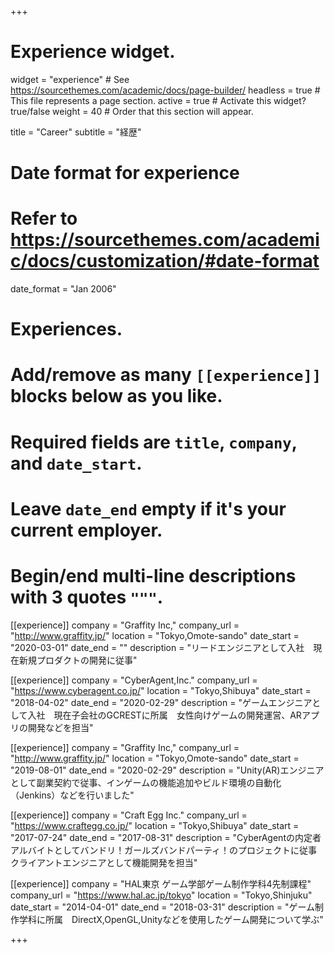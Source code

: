 +++
# Experience widget.
widget = "experience"  # See https://sourcethemes.com/academic/docs/page-builder/
headless = true  # This file represents a page section.
active = true  # Activate this widget? true/false
weight = 40  # Order that this section will appear.

title = "Career"
subtitle = "経歴"

# Date format for experience
#   Refer to https://sourcethemes.com/academic/docs/customization/#date-format
date_format = "Jan 2006"

# Experiences.
#   Add/remove as many `[[experience]]` blocks below as you like.
#   Required fields are `title`, `company`, and `date_start`.
#   Leave `date_end` empty if it's your current employer.
#   Begin/end multi-line descriptions with 3 quotes `"""`.

[[experience]]
  company = "Graffity Inc,"
  company_url = "http://www.graffity.jp/"
  location = "Tokyo,Omote-sando"
  date_start = "2020-03-01"
  date_end = ""
  description = "リードエンジニアとして入社　現在新規プロダクトの開発に従事"

[[experience]]
company = "CyberAgent,Inc."
  company_url = "https://www.cyberagent.co.jp/"
  location = "Tokyo,Shibuya"
  date_start = "2018-04-02"
  date_end = "2020-02-29"
  description = "ゲームエンジニアとして入社　現在子会社のGCRESTに所属　女性向けゲームの開発運営、ARアプリの開発などを担当"
  
  [[experience]]
  company = "Graffity Inc,"
  company_url = "http://www.graffity.jp/"
  location = "Tokyo,Omote-sando"
  date_start = "2019-08-01"
  date_end = "2020-02-29"
  description = "Unity(AR)エンジニアとして副業契約で従事、インゲームの機能追加やビルド環境の自動化（Jenkins）などを行いました"
    
  [[experience]]
  company = "Craft Egg Inc."
    company_url = "https://www.craftegg.co.jp/"
    location = "Tokyo,Shibuya"
    date_start = "2017-07-24"
    date_end = "2017-08-31"
    description = "CyberAgentの内定者アルバイトとしてバンドリ！ガールズバンドパーティ！のプロジェクトに従事　クライアントエンジニアとして機能開発を担当"

[[experience]]
  company = "HAL東京 ゲーム学部ゲーム制作学科4先制課程"
  company_url = "https://www.hal.ac.jp/tokyo"
  location = "Tokyo,Shinjuku"
  date_start = "2014-04-01"
  date_end = "2018-03-31"
  description = "ゲーム制作学科に所属　DirectX,OpenGL,Unityなどを使用したゲーム開発について学ぶ"

+++
